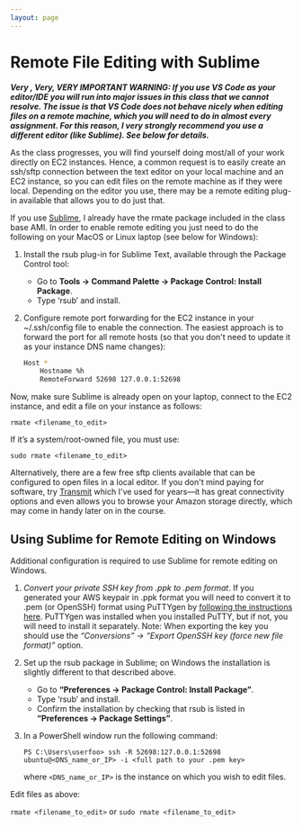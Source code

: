 ```yaml
---
layout: page
---
```


# Remote File Editing with Sublime

***Very , Very, VERY IMPORTANT WARNING: If you use VS Code as your editor/IDE you will run into major issues in this class that we cannot resolve. The issue is that VS Code does not behave nicely when editing files on a remote machine, which you will need to do in almost every assignment. For this reason, I very strongly recommend you use a different editor (like Sublime). See below for details.***

As the class progresses, you will find yourself doing most/all of your work directly on EC2 instances. Hence, a common request is to easily create an ssh/sftp connection between the text editor on your local machine and an EC2 instance, so you can edit files on the remote machine as if they were local. Depending on the editor you use, there may be a remote editing plug-in available that allows you to do just that.

If you use [Sublime](https://www.sublimetext.com/), I already have the rmate package included in the class base AMI. In order to enable remote editing you just need to do the following on your MacOS or Linux laptop (see below for Windows): 

1. Install the rsub plug-in for Sublime Text, available through the Package Control tool:
     - Go to **Tools → Command Palette → Package Control: Install Package**.
     - Type ‘rsub’ and install.

2. Configure remote port forwarding for the EC2 instance in your ~/.ssh/config file to enable the connection. The easiest approach is to forward the port for all remote hosts (so that you don't need to update it as your instance DNS name changes):

   ```bash
   Host *
       Hostname %h
       RemoteForward 52698 127.0.0.1:52698
   ```

Now, make sure Sublime is already open on your laptop, connect to the EC2 instance, and edit a file on your instance as follows:

`rmate <filename_to_edit>`

If it’s a system/root-owned file, you must use:

`sudo rmate <filename_to_edit>`

Alternatively, there are a few free sftp clients available that can be configured to open files in a local editor. If you don't mind paying for software, try [Transmit](https://panic.com/transmit/) which I've used for years&mdash;it has great connectivity options and even allows you to browse your Amazon storage directly, which may come in handy later on in the course.

## Using Sublime for Remote Editing on Windows

Additional configuration is required to use Sublime for remote editing on Windows.

1. _Convert your private SSH key from .ppk to .pem format_. If you generated your AWS keypair in .ppk format you will need to convert it to .pem (or OpenSSH) format using PuTTYgen by [following the instructions here](https://docs.aws.amazon.com/AWSEC2/latest/UserGuide/putty.html#putty-private-key). PuTTYgen was installed when you installed PuTTY, but if not, you will need to install it separately. Note: When exporting the key you should use the *“Conversions” → “Export OpenSSH key (force new  file format)”* option.

2. Set up the rsub package in Sublime; on Windows the installation is slightly different to that described above.
     - Go to **“Preferences → Package Control: Install Package”**.
     - Type ‘rsub’ and install.
     - Confirm the installation by checking that rsub is listed in **“Preferences → Package Settings”**. 

3. In a PowerShell window run the following command:

     ```
     PS C:\Users\userfoo> ssh -R 52698:127.0.0.1:52698 ubuntu@<DNS_name_or_IP> -i <full path to your .pem key>
     ```

     where `<DNS_name_or_IP>` is the instance on which you wish to edit files.

Edit files as above:

`rmate <filename_to_edit>` or `sudo rmate <filename_to_edit>`



